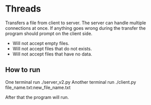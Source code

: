 # Threads

Transfers a file from client to server. The server can handle multiple connections at once. If anything goes wrong during the transfer the program should prompt on the client side.  

* Will not accept empty files.
* Will not accept files that do not exists.
* Will not accept files that have no data.

## How to run
One terminal run ./server_v2.py
Another terminal run ./client.py file_name.txt:new_file_name.txt

After that the program will run.
